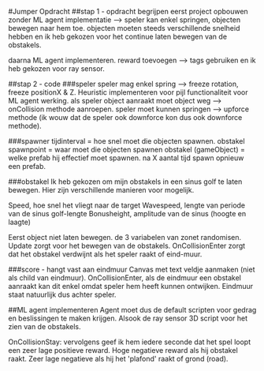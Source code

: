 #Jumper Opdracht
##stap 1 - opdracht begrijpen
eerst project opbouwen zonder ML agent implementatie --> speler kan enkel springen, objecten bewegen naar hem toe.
objecten moeten steeds verschillende snelheid hebben en ik heb gekozen voor het continue laten bewegen van de obstakels.

daarna ML agent implementeren. reward toevoegen --> tags gebruiken en ik heb gekozen voor ray sensor.

##stap 2 - code
###speler
speler mag enkel spring --> freeze rotation, freeze positionX & Z.
Heuristic implementeren voor pijl functionaliteit voor ML agent werking. 
als speler object aanraakt moet object weg --> onCollision methode aanroepen.
speler moet kunnen springen --> upforce methode (ik wouw dat de speler ook downforce kon dus ook downforce methode).

###spawner
tijdinterval = hoe snel moet die objecten spawnen.
obstakel spawnpoint = waar moet die objecten spawnen
obstakel (gameObject) = welke prefab hij effectief moet spawnen.
na X aantal tijd spawn opnieuw een prefab.

###obstakel
Ik heb gekozen om mijn obstakels in een sinus golf te laten bewegen. Hier zijn verschillende manieren voor mogelijk.

Speed, hoe snel het vliegt naar de target
Wavespeed, lengte van periode van de sinus golf-lengte
Bonusheight, amplitude van de sinus (hoogte en laagte)

Eerst object niet laten bewegen. de 3 variabelen van zonet randomisen.
Update zorgt voor het bewegen van de obstakels.
OnCollisionEnter zorgt dat het obstakel verdwijnt als het speler raakt of eind-muur.

###score - hangt vast aan eindmuur
Canvas met text veldje aanmaken (niet als child van eindmuur).
OnCollisionEnter, als de eindmuur een obstakel aanraakt kan dit enkel omdat speler hem heeft kunnen ontwijken.
Eindmuur staat natuurlijk dus achter speler.

##ML agent implementeren
Agent moet dus de default scripten voor gedrag en beslissingen te maken krijgen. Alsook de ray sensor 3D script voor het zien van de obstakels.

OnCollisionStay:
vervolgens geef ik hem iedere seconde dat het spel loopt een zeer lage positieve reward.
Hoge negatieve reward als hij obstakel raakt.
Zeer lage negatieve als hij het 'plafond' raakt of grond (road).

